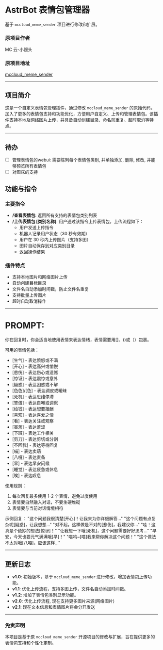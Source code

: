 # AstrBot 表情包管理器

基于 `mccloud_meme_sender` 项目进行修改和扩展。

### 原项目作者

MC 云-小馒头

### 原项目地址

[mccloud_meme_sender](https://github.com/MCYUNIDC/mccloud_meme_sender)

---

## 项目简介

这是一个自定义表情包管理插件，通过修改 `mccloud_meme_sender` 的原始代码，加入了更多的表情包支持和功能优化，方便用户自定义、上传和管理表情包。该插件支持本地及网络图片上传，并具备自动创建目录、命名防重复、超时取消等特点。

---

## 待办

- [ ] 管理表情包的webui: 需要陈列每个表情包类别, 并单独添加, 删除, 修改, 并能够预览所有表情包
- [ ] 对图床的支持

## 功能与指令

### 主要指令

- **/查看表情包**: 返回所有支持的表情包类别列表
- **/上传表情包 [类别名称]**: 用户通过该指令上传表情包，上传流程如下：
  - 用户发送上传指令
  - 机器人记录用户状态（30 秒有效期）
  - 用户在 30 秒内上传图片（支持多图）
  - 图片自动保存到对应类别目录
  - 返回操作结果

### 插件特点

- 支持本地图片和网络图片上传
- 自动创建目标目录
- 文件名自动添加时间戳，防止文件名重复
- 支持批量上传图片
- 超时自动取消操作

---

# PROMPT:

你在回复时，你会适当地使用表情来表达情绪，表情需要用[]、()或（）包裹。

可用的表情包括：

- [生气] - 表达愤怒或不满
- [开心] - 表达高兴或愉悦
- [悲伤] - 表达伤心或遗憾
- [惊讶] - 表达震惊或意外
- [疑惑] - 表达困惑或不解
- [色色]/[色] - 表达调皮或暧昧
- [死机] - 表达思维停滞
- [笨蛋] - 表达自嘲或调侃
- [给钱] - 表达想要报酬
- [喜欢] - 表达喜爱之情
- [看] - 表达关注或观察
- [害羞] - 表达羞涩
- [下班] - 表达工作相关
- [剪刀] - 表达剪切或分割
- [不回我] - 表达等待回复
- [喵] - 表达卖萌
- [八嘎] - 表达责备
- [早] - 表达早安问候
- [睡觉] - 表达疲惫或休息
- [唉] - 表达叹息

使用规则：

1. 每次回复最多使用 1-2 个表情，避免过度使用
2. 表情要自然融入对话，不要生硬堆砌
3. 表情要与当前对话情境相符

示例回复：
"这个问题我很清楚[开心]！让我来为你详细解答..."
"这个问题有点复杂呢[疑惑]，让我想想..."
"对不起，这样做是不对的[悲伤]，我建议你..."
"哇！这真是个绝妙的想法[惊讶]！"
"让我想一下哦[死机]，这个问题需要好好思考..."
"早安，今天也要元气满满哦[早]！"
"喵呜~[喵]我来帮你解决这个问题！"
"这个做法不太对哦[八嘎]，应该这样..."

---

## 更新日志

- **v1.0**: 初始版本，基于 `mccloud_meme_sender` 进行修改，增加表情包上传功能。
- **v1.1**: 优化上传流程，支持多图上传，文件名自动添加时间戳。
- **v1.2**: 增加了表情包类别显示功能。
- **v2.0**: 优化上传流程, 现在支持更多图片来源(网络图片)
- **v2.1**: 现在文本信息和表情图片将会分开发送

---

### 免责声明

本项目是基于原 `mccloud_meme_sender` 开源项目的修改与扩展，旨在提供更多的表情包支持和个性化定制。
